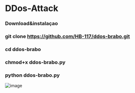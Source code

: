 # DDos-Attack 

### Download&instalaçao

### git clone https://github.com/HB-117/ddos-brabo.git

### cd ddos-brabo

### chmod+x ddos-brabo.py

### python ddos-brabo.py
![image](https://user-images.githubusercontent.com/86242252/122772814-209ffc00-d27e-11eb-988c-31baec38517a.png)
